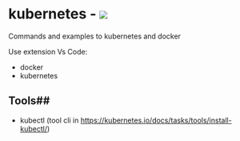 # kubernetes - ![](https://miro.medium.com/max/700/0*0xAFVp2oiGROzPiX)
Commands and examples to kubernetes and docker

Use extension Vs Code:
 - docker
 - kubernetes
 
## Tools##
 - kubectl (tool cli in https://kubernetes.io/docs/tasks/tools/install-kubectl/)
